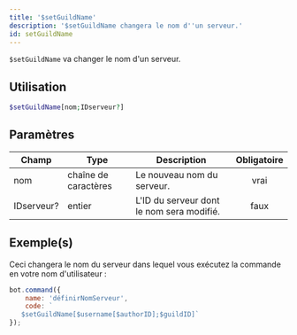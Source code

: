 ```yaml
---
title: '$setGuildName'
description: '$setGuildName changera le nom d''un serveur.'
id: setGuildName
---
```


`$setGuildName` va changer le nom d'un serveur.

## Utilisation

```php
$setGuildName[nom;IDserveur?]
```

## Paramètres

| Champ      | Type                 | Description                               | Obligatoire |
| ---------- | -------------------- | ----------------------------------------- |:-----------:|
| nom        | chaîne de caractères | Le nouveau nom du serveur.                |    vrai     |
| IDserveur? | entier               | L'ID du serveur dont le nom sera modifié. |    faux     |

## Exemple(s)

Ceci changera le nom du serveur dans lequel vous exécutez la commande en votre nom d'utilisateur :

```javascript
bot.command({
    name: 'définirNomServeur',
    code: `
   $setGuildName[$username[$authorID];$guildID]`
});
```